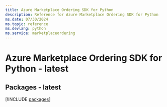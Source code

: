 ```yaml
---
title: Azure Marketplace Ordering SDK for Python
description: Reference for Azure Marketplace Ordering SDK for Python
ms.date: 07/30/2024
ms.topic: reference
ms.devlang: python
ms.service: marketplaceordering
---
```

# Azure Marketplace Ordering SDK for Python - latest
## Packages - latest
[!INCLUDE [packages](marketplace-ordering-index.md)]